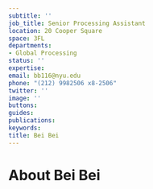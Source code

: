 ```yaml
---
subtitle: ''
job_title: Senior Processing Assistant
location: 20 Cooper Square
space: 3FL
departments:
- Global Processing
status: ''
expertise: 
email: bb116@nyu.edu
phone: "(212) 9982506 x8-2506"
twitter: ''
image: ''
buttons: 
guides: 
publications: 
keywords: 
title: Bei Bei
---
```


# About Bei Bei